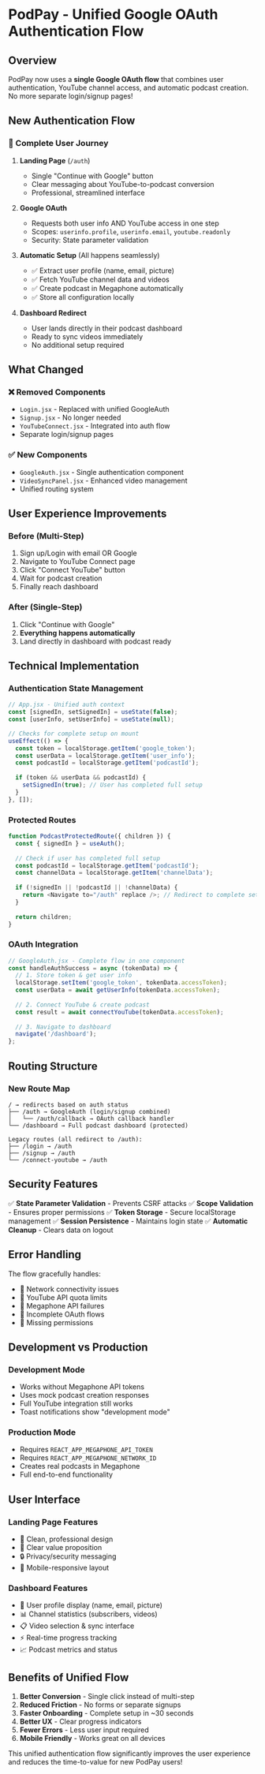# PodPay - Unified Google OAuth Authentication Flow

## Overview

PodPay now uses a **single Google OAuth flow** that combines user authentication, YouTube channel access, and automatic podcast creation. No more separate login/signup pages!

## New Authentication Flow

### 🔄 Complete User Journey

1. **Landing Page** (`/auth`)
   - Single "Continue with Google" button
   - Clear messaging about YouTube-to-podcast conversion
   - Professional, streamlined interface

2. **Google OAuth** 
   - Requests both user info AND YouTube access in one step
   - Scopes: `userinfo.profile`, `userinfo.email`, `youtube.readonly`
   - Security: State parameter validation

3. **Automatic Setup** (All happens seamlessly)
   - ✅ Extract user profile (name, email, picture)
   - ✅ Fetch YouTube channel data and videos  
   - ✅ Create podcast in Megaphone automatically
   - ✅ Store all configuration locally

4. **Dashboard Redirect**
   - User lands directly in their podcast dashboard
   - Ready to sync videos immediately
   - No additional setup required

## What Changed

### ❌ Removed Components
- `Login.jsx` - Replaced with unified GoogleAuth
- `Signup.jsx` - No longer needed  
- `YouTubeConnect.jsx` - Integrated into auth flow
- Separate login/signup pages

### ✅ New Components
- `GoogleAuth.jsx` - Single authentication component
- `VideoSyncPanel.jsx` - Enhanced video management
- Unified routing system

## User Experience Improvements

### Before (Multi-Step)
1. Sign up/Login with email OR Google
2. Navigate to YouTube Connect page
3. Click "Connect YouTube" button
4. Wait for podcast creation
5. Finally reach dashboard

### After (Single-Step) 
1. Click "Continue with Google" 
2. **Everything happens automatically**
3. Land directly in dashboard with podcast ready

## Technical Implementation

### Authentication State Management
```javascript
// App.jsx - Unified auth context
const [signedIn, setSignedIn] = useState(false);
const [userInfo, setUserInfo] = useState(null);

// Checks for complete setup on mount
useEffect(() => {
  const token = localStorage.getItem('google_token');
  const userData = localStorage.getItem('user_info');
  const podcastId = localStorage.getItem('podcastId');
  
  if (token && userData && podcastId) {
    setSignedIn(true); // User has completed full setup
  }
}, []);
```

### Protected Routes
```javascript
function PodcastProtectedRoute({ children }) {
  const { signedIn } = useAuth();
  
  // Check if user has completed full setup
  const podcastId = localStorage.getItem('podcastId');
  const channelData = localStorage.getItem('channelData');
  
  if (!signedIn || !podcastId || !channelData) {
    return <Navigate to="/auth" replace />; // Redirect to complete setup
  }
  
  return children;
}
```

### OAuth Integration
```javascript
// GoogleAuth.jsx - Complete flow in one component
const handleAuthSuccess = async (tokenData) => {
  // 1. Store token & get user info
  localStorage.setItem('google_token', tokenData.accessToken);
  const userData = await getUserInfo(tokenData.accessToken);
  
  // 2. Connect YouTube & create podcast
  const result = await connectYouTube(tokenData.accessToken);
  
  // 3. Navigate to dashboard
  navigate('/dashboard');
};
```

## Routing Structure

### New Route Map
```
/ → redirects based on auth status
├── /auth → GoogleAuth (login/signup combined)
│   └── /auth/callback → OAuth callback handler
└── /dashboard → Full podcast dashboard (protected)
    
Legacy routes (all redirect to /auth):
├── /login → /auth
├── /signup → /auth  
└── /connect-youtube → /auth
```

## Security Features

✅ **State Parameter Validation** - Prevents CSRF attacks
✅ **Scope Validation** - Ensures proper permissions
✅ **Token Storage** - Secure localStorage management
✅ **Session Persistence** - Maintains login state
✅ **Automatic Cleanup** - Clears data on logout

## Error Handling

The flow gracefully handles:
- 🔄 Network connectivity issues
- 🔄 YouTube API quota limits  
- 🔄 Megaphone API failures
- 🔄 Incomplete OAuth flows
- 🔄 Missing permissions

## Development vs Production

### Development Mode
- Works without Megaphone API tokens
- Uses mock podcast creation responses
- Full YouTube integration still works
- Toast notifications show "development mode"

### Production Mode  
- Requires `REACT_APP_MEGAPHONE_API_TOKEN`
- Requires `REACT_APP_MEGAPHONE_NETWORK_ID`
- Creates real podcasts in Megaphone
- Full end-to-end functionality

## User Interface

### Landing Page Features
- 🎨 Clean, professional design
- 🎯 Clear value proposition
- 🔒 Privacy/security messaging
- 📱 Mobile-responsive layout

### Dashboard Features
- 👤 User profile display (name, email, picture)
- 📊 Channel statistics (subscribers, videos)
- 📋 Video selection & sync interface
- ⚡ Real-time progress tracking
- 📈 Podcast metrics and status

## Benefits of Unified Flow

1. **Better Conversion** - Single click instead of multi-step
2. **Reduced Friction** - No forms or separate signups
3. **Faster Onboarding** - Complete setup in ~30 seconds
4. **Better UX** - Clear progress indicators
5. **Fewer Errors** - Less user input required
6. **Mobile Friendly** - Works great on all devices

This unified authentication flow significantly improves the user experience and reduces the time-to-value for new PodPay users!